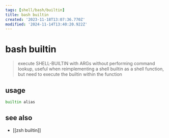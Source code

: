 ```yaml
---
tags: [shell/bash/builtin]
title: bash builtin
created: '2023-11-18T13:07:36.770Z'
modified: '2024-11-14T13:40:20.922Z'
---
```


# bash builtin

> execute SHELL-BUILTIN with ARGs without performing command lookup, useful when reimplementing a shell builtin as a shell function, but need to execute the builtin within the function

## usage

```sh
builtin alias
```

## see also

- [[zsh builtin]]
